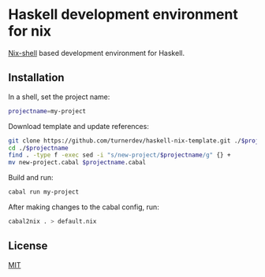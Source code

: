 # Haskell development environment for nix 

[Nix-shell](https://nixos.wiki/wiki/Development_environment_with_nix-shell) based development environment for Haskell.

## Installation
In a shell, set the project name:
```bash
projectname=my-project
```

Download template and update references:
```bash
git clone https://github.com/turnerdev/haskell-nix-template.git ./$projectname
cd ./$projectname
find . -type f -exec sed -i "s/new-project/$projectname/g" {} +
mv new-project.cabal $projectname.cabal
```

Build and run:
```bash
cabal run my-project
```

After making changes to the cabal config, run:
```bash
cabal2nix . > default.nix
```

## License
[MIT](https://choosealicense.com/licenses/mit/)

